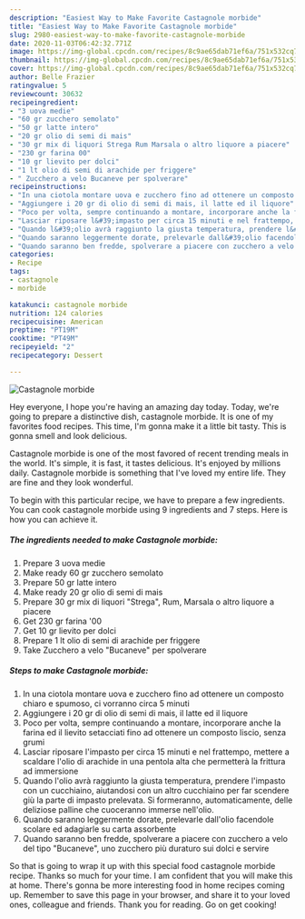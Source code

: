 ```yaml
---
description: "Easiest Way to Make Favorite Castagnole morbide"
title: "Easiest Way to Make Favorite Castagnole morbide"
slug: 2980-easiest-way-to-make-favorite-castagnole-morbide
date: 2020-11-03T06:42:32.771Z
image: https://img-global.cpcdn.com/recipes/8c9ae65dab71ef6a/751x532cq70/castagnole-morbide-recipe-main-photo.jpg
thumbnail: https://img-global.cpcdn.com/recipes/8c9ae65dab71ef6a/751x532cq70/castagnole-morbide-recipe-main-photo.jpg
cover: https://img-global.cpcdn.com/recipes/8c9ae65dab71ef6a/751x532cq70/castagnole-morbide-recipe-main-photo.jpg
author: Belle Frazier
ratingvalue: 5
reviewcount: 30632
recipeingredient:
- "3 uova medie"
- "60 gr zucchero semolato"
- "50 gr latte intero"
- "20 gr olio di semi di mais"
- "30 gr mix di liquori Strega Rum Marsala o altro liquore a piacere"
- "230 gr farina 00"
- "10 gr lievito per dolci"
- "1 lt olio di semi di arachide per friggere"
- " Zucchero a velo Bucaneve per spolverare"
recipeinstructions:
- "In una ciotola montare uova e zucchero fino ad ottenere un composto chiaro e spumoso, ci vorranno circa 5 minuti"
- "Aggiungere i 20 gr di olio di semi di mais, il latte ed il liquore"
- "Poco per volta, sempre continuando a montare, incorporare anche la farina ed il lievito setacciati fino ad ottenere un composto liscio, senza grumi"
- "Lasciar riposare l&#39;impasto per circa 15 minuti e nel frattempo, mettere a scaldare l&#39;olio di arachide in una pentola alta che permetterà la frittura ad immersione"
- "Quando l&#39;olio avrà raggiunto la giusta temperatura, prendere l&#39;impasto con un cucchiaino, aiutandosi con un altro cucchiaino per far scendere giù la parte di impasto prelevata. Si formeranno, automaticamente, delle deliziose palline che cuoceranno immerse nell&#39;olio."
- "Quando saranno leggermente dorate, prelevarle dall&#39;olio facendole scolare ed adagiarle su carta assorbente"
- "Quando saranno ben fredde, spolverare a piacere con zucchero a velo del tipo &#34;Bucaneve&#34;, uno zucchero più duraturo sui dolci e servire"
categories:
- Recipe
tags:
- castagnole
- morbide

katakunci: castagnole morbide 
nutrition: 124 calories
recipecuisine: American
preptime: "PT19M"
cooktime: "PT49M"
recipeyield: "2"
recipecategory: Dessert

---
```



![Castagnole morbide](https://img-global.cpcdn.com/recipes/8c9ae65dab71ef6a/751x532cq70/castagnole-morbide-recipe-main-photo.jpg)

Hey everyone, I hope you're having an amazing day today. Today, we're going to prepare a distinctive dish, castagnole morbide. It is one of my favorites food recipes. This time, I'm gonna make it a little bit tasty. This is gonna smell and look delicious.



Castagnole morbide is one of the most favored of recent trending meals in the world. It's simple, it is fast, it tastes delicious. It's enjoyed by millions daily. Castagnole morbide is something that I've loved my entire life. They are fine and they look wonderful.


To begin with this particular recipe, we have to prepare a few ingredients. You can cook castagnole morbide using 9 ingredients and 7 steps. Here is how you can achieve it.

<!--inarticleads1-->

##### The ingredients needed to make Castagnole morbide:

1. Prepare 3 uova medie
1. Make ready 60 gr zucchero semolato
1. Prepare 50 gr latte intero
1. Make ready 20 gr olio di semi di mais
1. Prepare 30 gr mix di liquori &#34;Strega&#34;, Rum, Marsala o altro liquore a piacere
1. Get 230 gr farina &#39;00
1. Get 10 gr lievito per dolci
1. Prepare 1 lt olio di semi di arachide per friggere
1. Take  Zucchero a velo &#34;Bucaneve&#34; per spolverare




<!--inarticleads2-->

##### Steps to make Castagnole morbide:

1. In una ciotola montare uova e zucchero fino ad ottenere un composto chiaro e spumoso, ci vorranno circa 5 minuti
1. Aggiungere i 20 gr di olio di semi di mais, il latte ed il liquore
1. Poco per volta, sempre continuando a montare, incorporare anche la farina ed il lievito setacciati fino ad ottenere un composto liscio, senza grumi
1. Lasciar riposare l&#39;impasto per circa 15 minuti e nel frattempo, mettere a scaldare l&#39;olio di arachide in una pentola alta che permetterà la frittura ad immersione
1. Quando l&#39;olio avrà raggiunto la giusta temperatura, prendere l&#39;impasto con un cucchiaino, aiutandosi con un altro cucchiaino per far scendere giù la parte di impasto prelevata. Si formeranno, automaticamente, delle deliziose palline che cuoceranno immerse nell&#39;olio.
1. Quando saranno leggermente dorate, prelevarle dall&#39;olio facendole scolare ed adagiarle su carta assorbente
1. Quando saranno ben fredde, spolverare a piacere con zucchero a velo del tipo &#34;Bucaneve&#34;, uno zucchero più duraturo sui dolci e servire




So that is going to wrap it up with this special food castagnole morbide recipe. Thanks so much for your time. I am confident that you will make this at home. There's gonna be more interesting food in home recipes coming up. Remember to save this page in your browser, and share it to your loved ones, colleague and friends. Thank you for reading. Go on get cooking!
